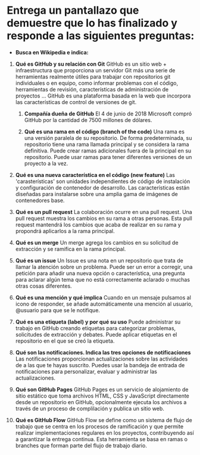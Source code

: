 # Entrega un pantallazo que demuestre que lo has finalizado y responde a las siguientes preguntas:

- **Busca en Wikipedia e indica:**

1. **Qué es GitHub y su relación con Git**
   GitHub es un sitio web + infraestructura que proporciona un servidor Git más una serie de herramientas realmente útiles para trabajar con repositorios git individuales o en equipo, como informar problemas con el código, herramientas de revisión, características de administración de proyectos ...
   GitHub es una plataforma basada en la web que incorpora las características de control de versiones de git.

    1. **Compañía dueña de GitHub**
        El 4 de junio de 2018 Microsoft compró GitHub por la cantidad de 7500 millones de dólares.

    2. **Qué es una rama en el código (branch of the code)**
        Una rama es una versión paralela de su repositorio. De forma predeterminada, su repositorio tiene una rama llamada principal y se considera la rama definitiva. Puede crear ramas adicionales fuera de la principal en su repositorio. Puede usar ramas para tener diferentes versiones de un proyecto a la vez.

2. **Qué es una nueva característica en el código (new feature)**
    Las 'carasterísticas' son unidades independientes de código de instalación y configuración de contenedor de desarrollo. Las características están diseñadas para instalarse sobre una amplia gama de imágenes de contenedores base.

3. **Qué es un pull request** 
    La colaboración ocurre en una pull request. Una pull request muestra los cambios en su rama a otras personas. Esta pull request mantendrá los cambios que acaba de realizar en su rama y propondrá aplicarlos a la rama principal.

4. **Qué es un merge**
    Un merge agrega los cambios en su solicitud de extracción y se ramifica en la rama principal.

5. **Qué es un issue**
   Un Issue es una nota en un repositorio que trata de llamar la atención sobre un problema. Puede ser un error a corregir, una petición para añadir una nueva opción o característica, una pregunta para aclarar algún tema que no está correctamente aclarado o muchas otras cosas diferentes.

6. **Qué es una mención y qué implica**
    Cuando en un mensaje pulsamos al icono de responder, se añade automáticamente una mención al usuario, @usuario para que se le notifique.

7. **Qué es una etiqueta (label) y por qué su uso**
   Puede administrar su trabajo en GitHub creando etiquetas para categorizar problemas, solicitudes de extracción y debates. Puede aplicar etiquetas en el repositorio en el que se creó la etiqueta.

8. **Qué son las notificaciones. Indica las tres opciones de notificaciones**
   Las notificaciones proporcionan actualizaciones sobre las actividades de a las que te hayas suscrito. Puedes usar la bandeja de entrada de notificaciones para personalizar, evaluar y administrar las actualizaciones.

9. **Qué son GitHub Pages**
    GitHub Pages es un servicio de alojamiento de sitio estático que toma archivos HTML, CSS y JavaScript directamente desde un repositorio en GitHub, opcionalmente ejecuta los archivos a través de un proceso de complilación y publica un sitio web.
    
10. **Qué es GitHub Flow**
    GitHub Flow se define como un sistema de flujo de trabajo que se centra en los procesos de ramificación y que permite realizar implementaciones regulares en los proyectos, contribuyendo así a garantizar la entrega continua. Esta herramienta se basa en ramas o branches que forman parte del flujo de trabajo diario.
